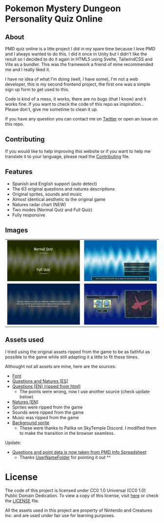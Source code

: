 # Pokemon Mystery Dungeon Personality Quiz Online

## About

PMD quiz online is a litte project I did in my spare time because I love PMD and I always wanted to do this. I did it once in Unity but I didn't like the result so I decided to do it again in HTML5 using Svelte, TailwindCSS and Vite as a bundler. This was the framework a friend of mine recommended me and I really liked it. 

I have no idea of what I'm doing (well, I have some), I'm not a web developer, this is my second frontend project, the first one was a simple sign up form to get used to this.

Code is kind of a mess, it works, there are no bugs (that I know) and it works fine. If you want to check the code of this repo as inspiration... Please don't, give me sometime to clean it up.

If you have any question you can contact me on [Twitter](https://twitter.com/rionisguild) or open an issue on this repo.

## Contributing

If you would like to help improving this website or if you want to help me translate it to your language, please read the [Contributing](./Contributing.md) file.

## Features

- Spanish and English support (auto detect)
- The 63 original questions and natures descriptions
- Original sprites, sounds and music
- Almost identical aesthetic to the original game
- Natures radar chart (NEW)
- Two modes (Normal Quiz and Full Quiz)
- Fully responsive

## Images

|                                           |                                           |
|-------------------------------------------|-------------------------------------------|
| !["Starting_Screen"](./readmefiles/1.png) | !["Starting_Screen"](./readmefiles/2.png) |
| !["Starting_Screen"](./readmefiles/4.png) | !["Starting_Screen"](./readmefiles/3.png) |


## Assets used

I tried using the original assets ripped from the game to be as faithful as possible to the game while still adapting it a little to fit these times.

Althought not all assets are mine, here are the sources:

- [Font](https://www.dafont.com/es/wonder-mail.font)
- [Questions and Natures [ES]](https://www.wikidex.net/wiki/Test_de_personalidad_de_Pokémon_Mundo_misterioso:_Exploradores_del_cielo)
- [Questions [EN] (ripped from html)](https://explorerofsky.github.io/pmd-sky-quiz/)
  - The points were wrong, now I use another source (check update below)
- [Natures [EN]](https://www.deviantart.com/sparklespeed/journal/Pokemon-Mystery-Dungeon-EoS-Nature-Descriptions-439788647)
- Sprites were ripped from the game
- Sounds were ripped from the game
- Music was ripped from the game
- [Background sprite](https://discord.com/channels/710190644152369162/1029472133073604708/1035347628025716816)
  - These were thanks to Palika on SkyTemple Discord. I modified them to make the transition in the browser seamless.

Update:
 - [Questions and point data is now taken from PMD Info Spreadsheet](https://docs.google.com/spreadsheets/d/18utO_lCpWQ7iXY9wpbtxXpgmzebEI2IRjADp6IrUKZ0/view#gid=422133115)
   - Thanks [UserNameFolder](https://www.reddit.com/r/MysteryDungeon/comments/ylgmf5/comment/iuyhfdr/?utm_source=share&utm_medium=web2x&context=3) for pointing it out ^^

# License

The code of this project is licensed under CC0 1.0 Universal (CC0 1.0) Public Domain Dedication. To view a copy of this license, visit [here](https://creativecommons.org/publicdomain/zero/1.0/) or check the [LICENSE](./LICENSE.md) file.

All the assets used in this project are property of Nintendo and Creatures Inc. and are used under fair use for learning purposes.